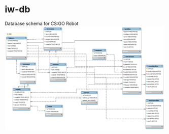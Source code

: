 # iw-db
Database schema for CS:GO Robot<br/>
![schema](https://raw.githubusercontent.com/gtsh77/iw-db/master/schema-spring.png)<br />
